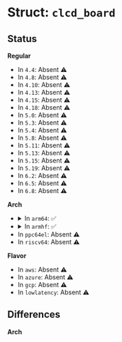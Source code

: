 # Struct: <code>clcd_board</code>

## Status
<b>Regular</b>
<ul>
<li>
In <code>4.4</code>: Absent ⚠️
</li>
<li>
In <code>4.8</code>: Absent ⚠️
</li>
<li>
In <code>4.10</code>: Absent ⚠️
</li>
<li>
In <code>4.13</code>: Absent ⚠️
</li>
<li>
In <code>4.15</code>: Absent ⚠️
</li>
<li>
In <code>4.18</code>: Absent ⚠️
</li>
<li>
In <code>5.0</code>: Absent ⚠️
</li>
<li>
In <code>5.3</code>: Absent ⚠️
</li>
<li>
In <code>5.4</code>: Absent ⚠️
</li>
<li>
In <code>5.8</code>: Absent ⚠️
</li>
<li>
In <code>5.11</code>: Absent ⚠️
</li>
<li>
In <code>5.13</code>: Absent ⚠️
</li>
<li>
In <code>5.15</code>: Absent ⚠️
</li>
<li>
In <code>5.19</code>: Absent ⚠️
</li>
<li>
In <code>6.2</code>: Absent ⚠️
</li>
<li>
In <code>6.5</code>: Absent ⚠️
</li>
<li>
In <code>6.8</code>: Absent ⚠️
</li>
</ul>
<b>Arch</b>
<ul>
<li>
<details>
<summary>In <code>arm64</code>: ✅</summary>

```c
struct clcd_board {
    const char *name;
    u32 caps;
    int (*check)(struct clcd_fb *, struct fb_var_screeninfo *);
    void (*decode)(struct clcd_fb *, struct clcd_regs *);
    void (*disable)(struct clcd_fb *);
    void (*enable)(struct clcd_fb *);
    int (*setup)(struct clcd_fb *);
    int (*mmap)(struct clcd_fb *, struct vm_area_struct *);
    void (*remove)(struct clcd_fb *);
};
```
</details>
</li>
<li>
<details>
<summary>In <code>armhf</code>: ✅</summary>

```c
struct clcd_board {
    const char *name;
    u32 caps;
    int (*check)(struct clcd_fb *, struct fb_var_screeninfo *);
    void (*decode)(struct clcd_fb *, struct clcd_regs *);
    void (*disable)(struct clcd_fb *);
    void (*enable)(struct clcd_fb *);
    int (*setup)(struct clcd_fb *);
    int (*mmap)(struct clcd_fb *, struct vm_area_struct *);
    void (*remove)(struct clcd_fb *);
};
```
</details>
</li>
<li>
In <code>ppc64el</code>: Absent ⚠️
</li>
<li>
In <code>riscv64</code>: Absent ⚠️
</li>
</ul>
<b>Flavor</b>
<ul>
<li>
In <code>aws</code>: Absent ⚠️
</li>
<li>
In <code>azure</code>: Absent ⚠️
</li>
<li>
In <code>gcp</code>: Absent ⚠️
</li>
<li>
In <code>lowlatency</code>: Absent ⚠️
</li>
</ul>

## Differences
<b>Arch</b>
<ul>
</ul>
